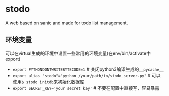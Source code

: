 # stodo
A web based on sanic and made for todo list management.

## 环境变量
可以在virtual生成的环境中设置一些常用的环境变量(在env/bin/activate中export)
- `export PYTHONDONTWRITEBYTECODE=1`    # 关闭python3编译生成的`__pycache__`
- `export alias "stodo"="python /your/path/to/stodo_server.py"`  # 可以使用`$ stodo initdb`来初始化数据库
- `export SECRET_KEY='your secret key'`  # 不要在配置中直接写，容易暴露
